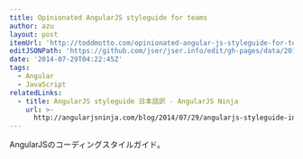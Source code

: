 ```yaml
---
title: Opinionated AngularJS styleguide for teams
author: azu
layout: post
itemUrl: 'http://toddmotto.com/opinionated-angular-js-styleguide-for-teams/'
editJSONPath: 'https://github.com/jser/jser.info/edit/gh-pages/data/2014/07/index.json'
date: '2014-07-29T04:22:45Z'
tags:
  - Angular
  - JavaScript
relatedLinks:
  - title: AngularJS styleguide 日本語訳 - AngularJS Ninja
    url: >-
      http://angularjsninja.com/blog/2014/07/29/angularjs-styleguide-in-Japanese/
---
```

AngularJSのコーディングスタイルガイド。
